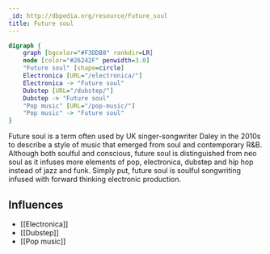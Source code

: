 ```yaml
---
_id: http://dbpedia.org/resource/Future_soul
title: Future soul
---
```


```dot
digraph {
	graph [bgcolor="#F3DDB8" rankdir=LR]
	node [color="#26242F" penwidth=3.0]
	"Future soul" [shape=circle]
	Electronica [URL="/electronica/"]
	Electronica -> "Future soul"
	Dubstep [URL="/dubstep/"]
	Dubstep -> "Future soul"
	"Pop music" [URL="/pop-music/"]
	"Pop music" -> "Future soul"
}
```

Future soul is a term often used by UK singer-songwriter Daley in the 2010s to describe a style of music that emerged from soul and contemporary R&B. Although both soulful and conscious, future soul is distinguished from neo soul as it infuses more elements of pop, electronica, dubstep and hip hop instead of jazz and funk. Simply put, future soul is soulful songwriting infused with forward thinking electronic production.

## Influences

- [[Electronica]]
- [[Dubstep]]
- [[Pop music]]
